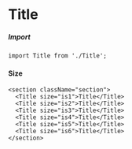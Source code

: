 # Title

##### Import

`import Title from './Title';`

#### Size
```
<section className="section">
  <Title size="is1">Title</Title>
  <Title size="is2">Title</Title>
  <Title size="is3">Title</Title>
  <Title size="is4">Title</Title>
  <Title size="is5">Title</Title>
  <Title size="is6">Title</Title>
</section>
```
